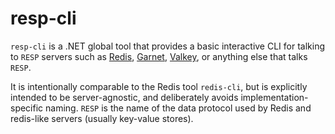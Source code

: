 ﻿# resp-cli

`resp-cli` is a .NET global tool that provides a basic interactive CLI for talking to `RESP` servers such as [Redis](https://redis.io/), [Garnet](https://microsoft.github.io/garnet/),
[Valkey](https://valkey.io/), or anything else that talks `RESP`.

It is intentionally comparable to the Redis tool `redis-cli`, but is explicitly intended to be server-agnostic,
and deliberately avoids implementation-specific naming. `RESP` is the name of the data protocol used by Redis and
redis-like servers (usually key-value stores).


